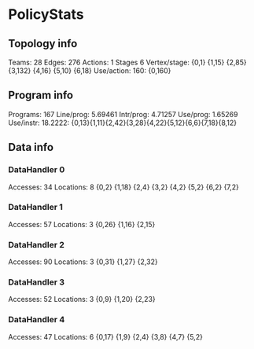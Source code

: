 # PolicyStats
## Topology info
Teams:		28
Edges:		276
Actions:	1
Stages		6
Vertex/stage:	{0,1} {1,15} {2,85} {3,132} {4,16} {5,10} {6,18} 
Use/action:	160: {0,160} 

## Program info
Programs:	167
Line/prog:	5.69461
Intr/prog:	4.71257
Use/prog:	1.65269
Use/instr:	18.2222: {0,13}{1,11}{2,42}{3,28}{4,22}{5,12}{6,6}{7,18}{8,12}

## Data info

### DataHandler 0
Accesses:	34
Locations:	8
{0,2} {1,18} {2,4} {3,2} {4,2} {5,2} {6,2} {7,2} 

### DataHandler 1
Accesses:	57
Locations:	3
{0,26} {1,16} {2,15} 

### DataHandler 2
Accesses:	90
Locations:	3
{0,31} {1,27} {2,32} 

### DataHandler 3
Accesses:	52
Locations:	3
{0,9} {1,20} {2,23} 

### DataHandler 4
Accesses:	47
Locations:	6
{0,17} {1,9} {2,4} {3,8} {4,7} {5,2} 